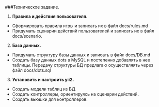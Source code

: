 ###Техническое задание.

1. __Правила и действия пользователя.__
  * Сформировать правила игры и записать их в файл docs/rules.md
  * Придумать сценарии действий пользователей и записать их в файл docs/scenario.

2. __База данных.__
  * Придумать структуру базы данных и записать в файл docs/DB.md
  * Создать базу данных dots в MySQL и постепенно добавлять в нее таблицы.
Передачу структуры БД предлагаю осуществляять через файл docs/dots.sql

3. __Установить и настроить yii2.__
  * Создать модели таблиц из БД.
  * Создать контроллеры, ориентируясь на сценарии действий.
  * Создать вьюшки для контроллеров.